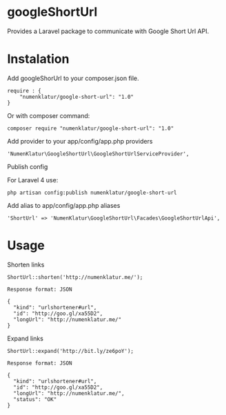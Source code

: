 googleShortUrl
=============
Provides a Laravel package to communicate with Google Short Url API.

Instalation
=============
Add googleShorUrl to your composer.json file.

    require : {
        "numenklatur/google-short-url": "1.0"
    }

Or with composer command:

    composer require "numenklatur/google-short-url": "1.0"

Add provider to your app/config/app.php providers

    'NumenKlatur\GoogleShortUrl\GoogleShortUrlServiceProvider',

Publish config

For Laravel 4 use:

    php artisan config:publish numenklatur/google-short-url
    
Add alias to app/config/app.php aliases

    'ShortUrl' => 'NumenKlatur\GoogleShortUrl\Facades\GoogleShortUrlApi',
    
Usage
=====

Shorten links

    ShortUrl::shorten('http://numenklatur.me/');

    Response format: JSON

    {
      "kind": "urlshortener#url",
      "id": "http://goo.gl/xa55D2",
      "longUrl": "http://numenklatur.me/"
    }

Expand links

    ShortUrl::expand('http://bit.ly/ze6poY');

    Response format: JSON

    {
      "kind": "urlshortener#url",
      "id": "http://goo.gl/xa55D2",
      "longUrl": "http://numenklatur.me/",
      "status": "OK"
    }
